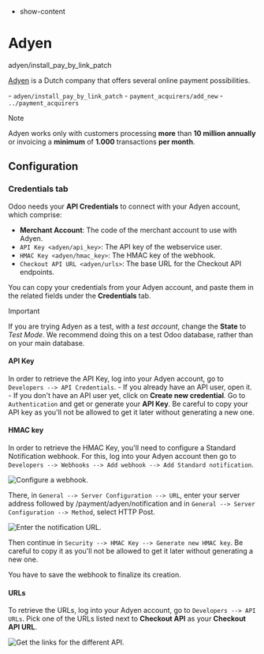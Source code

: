   - show-content

# Adyen

<div class="toctree" data-titlesonly="">

adyen/install\_pay\_by\_link\_patch

</div>

[Adyen](https://www.adyen.com/) is a Dutch company that offers several
online payment possibilities.

<div class="seealso">

\- `adyen/install_pay_by_link_patch` - `payment_acquirers/add_new` -
`../payment_acquirers`

</div>

<div class="note">

<div class="title">

Note

</div>

Adyen works only with customers processing **more** than **10 million
annually** or invoicing a **minimum** of **1.000** transactions **per
month**.

</div>

## Configuration

### Credentials tab

Odoo needs your **API Credentials** to connect with your Adyen account,
which comprise:

  - **Merchant Account**: The code of the merchant account to use with
    Adyen.
  - `API Key <adyen/api_key>`: The API key of the webservice user.
  - `HMAC Key <adyen/hmac_key>`: The HMAC key of the webhook.
  - `Checkout API URL <adyen/urls>`: The base URL for the Checkout API
    endpoints.

You can copy your credentials from your Adyen account, and paste them in
the related fields under the **Credentials** tab.

<div class="important">

<div class="title">

Important

</div>

If you are trying Adyen as a test, with a *test account*, change the
**State** to *Test Mode*. We recommend doing this on a test Odoo
database, rather than on your main database.

</div>

#### API Key

In order to retrieve the API Key, log into your Adyen account, go to
`Developers --> API Credentials`. - If you already have an API user,
open it. - If you don't have an API user yet, click on **Create new
credential**. Go to `Authentication` and get or generate your **API
Key**. Be careful to copy your API key as you'll not be allowed to get
it later without generating a new one.

#### HMAC key

In order to retrieve the HMAC Key, you'll need to configure a
<span class="title-ref">Standard Notification</span> webhook. For this,
log into your Adyen account then go to `Developers --> Webhooks --> Add
webhook
--> Add Standard notification`.

![Configure a webhook.](adyen/add-webhook.png)

There, in `General --> Server Configuration --> URL`, enter your server
address followed by
<span class="title-ref">/payment/adyen/notification</span> and in
`General --> Server Configuration
--> Method`, select <span class="title-ref">HTTP Post</span>.

![Enter the notification URL.](adyen/webhook-url.png)

Then continue in `Security --> HMAC Key --> Generate new HMAC key`. Be
careful to copy it as you'll not be allowed to get it later without
generating a new one.

You have to save the webhook to finalize its creation.

#### URLs

To retrieve the URLs, log into your Adyen account, go to `Developers -->
API URLs`. Pick one of the URLs listed next to **Checkout API** as your
**Checkout API URL**.

![Get the links for the different API.](adyen/api-urls.png)
